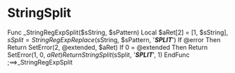 # StringSplit
Func _StringRegExpSplit($sString, $sPattern)     Local $aRet[2] = [1, $sString], $sSplit = StringRegExpReplace($sString, $sPattern, '___SPLIT___')     If @error Then Return SetError(2, @extended, $aRet)     If 0 = @extended Then Return SetError(1, 0, $aRet)     Return StringSplit($sSplit, '___SPLIT___', 1) EndFunc ;==>_StringRegExpSplit
